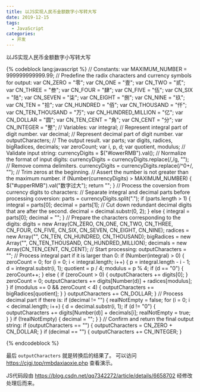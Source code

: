 ```yaml
---
title: 以JS实现人民币金额数字小写转大写
date: 2019-12-15
tags: 
  - JavaScript
categories:
  - 开发
---
```


以JS实现人民币金额数字小写转大写
<!-- more --> 

{% codeblock lang:javascript %}
// Constants: 
var MAXIMUM_NUMBER = 999999999999.99;
// Predefine the radix characters and currency symbols for output: 
var CN_ZERO = "零";
var CN_ONE = "壹";
var CN_TWO = "贰";
var CN_THREE = "叁";
var CN_FOUR = "肆";
var CN_FIVE = "伍";
var CN_SIX = "陆";
var CN_SEVEN = "柒";
var CN_EIGHT = "捌";
var CN_NINE = "玖";
var CN_TEN = "拾";
var CN_HUNDRED = "佰";
var CN_THOUSAND = "仟";
var CN_TEN_THOUSAND = "万";
var CN_HUNDRED_MILLION = "亿";
var CN_DOLLAR = "圆";
var CN_TEN_CENT = "角";
var CN_CENT = "分";
var CN_INTEGER = "整";
// Variables: 
var integral;
// Represent integral part of digit number. 
var decimal;
// Represent decimal part of digit number. 
var outputCharacters;
// The output result. 
var parts;
var digits, radices, bigRadices, decimals;
var zeroCount;
var i, p, d;
var quotient, modulus;
// Validate input string: 
currencyDigits = $("#lowerRMB").val();
// Normalize the format of input digits: 
currencyDigits = currencyDigits.replace(/,/g, "");
// Remove comma delimiters. 
currencyDigits = currencyDigits.replace(/^0+/, "");
// Trim zeros at the beginning. 
// Assert the number is not greater than the maximum number. 
if (Number(currencyDigits) > MAXIMUM_NUMBER) {
    $("#upperRMB").val("数字过大");
    return "";
}
// Process the coversion from currency digits to characters: 
// Separate integral and decimal parts before processing coversion: 
parts = currencyDigits.split(".");
if (parts.length > 1) {
    integral = parts[0];
    decimal = parts[1];
    // Cut down redundant decimal digits that are after the second. 
    decimal = decimal.substr(0, 2);
} else {
    integral = parts[0];
    decimal = "";
} 
// Prepare the characters corresponding to the digits: 
digits = new Array(CN_ZERO, CN_ONE, CN_TWO, CN_THREE, CN_FOUR, CN_FIVE, CN_SIX, CN_SEVEN, CN_EIGHT, CN_NINE);
radices = new Array("", CN_TEN, CN_HUNDRED, CN_THOUSAND);
bigRadices = new Array("", CN_TEN_THOUSAND, CN_HUNDRED_MILLION);
decimals = new Array(CN_TEN_CENT, CN_CENT);
// Start processing:
outputCharacters = "";
// Process integral part if it is larger than 0: 
if (Number(integral) > 0) {
    zeroCount = 0;
    for (i = 0;
        i < integral.length;
        i++) {
        p = integral.length - i - 1;
        d = integral.substr(i, 1);
        quotient = p / 4;
        modulus = p % 4;
        if (d == "0") {
            zeroCount++;
        } else {
            if (zeroCount > 0) {
                outputCharacters += digits[0];
            } zeroCount = 0;
            outputCharacters += digits[Number(d)] + radices[modulus];
        } if (modulus == 0 && zeroCount < 4) {
            outputCharacters += bigRadices[quotient];
        }
    } outputCharacters += CN_DOLLAR;
} 
// Process decimal part if there is: 
if (decimal != "") {
    realNotEmpty = false;
    for (i = 0;
        i < decimal.length;
        i++) {
        d = decimal.substr(i, 1);
        if (d != "0") {
            outputCharacters += digits[Number(d)] + decimals[i];
            realNotEmpty = true;
        }
    } if (!realNotEmpty) {
        decimal = "";
    }
} 
// Confirm and return the final output string: 
if (outputCharacters == "") {
    outputCharacters = CN_ZERO + CN_DOLLAR;
} if (decimal == "") {
    outputCharacters += CN_INTEGER;
}

{% endcodeblock %}

最后 <code>outputCharacters</code> 就是转换后的结果了。
可以访问 <a href="https://cjgj.top/rmbdaxiaoxie.php">https://cjgj.top/rmbdaxiaoxie.php</a> 查看演示。

JS代码段由 https://blog.csdn.net/qq7342272/article/details/6658702 经修改处理后而来。
